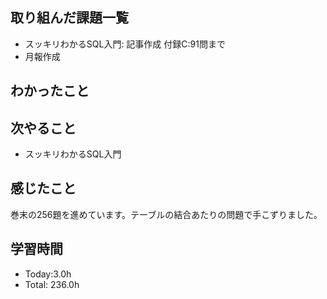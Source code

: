 ## 取り組んだ課題一覧
- スッキリわかるSQL入門: 記事作成
                      付録C:91問まで
- 月報作成
## わかったこと
## 次やること
- スッキリわかるSQL入門
## 感じたこと
巻末の256題を進めています。テーブルの結合あたりの問題で手こずりました。

## 学習時間
- Today:3.0h
- Total: 236.0h